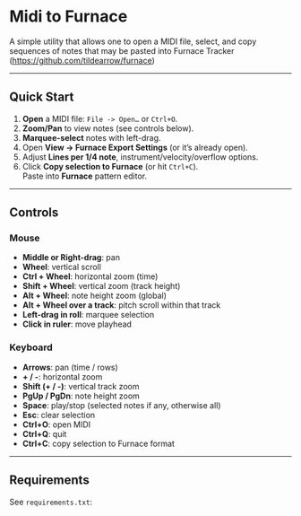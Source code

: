 # Midi to Furnace

A simple utility that allows one to open a MIDI file, select, and copy sequences of notes that may be pasted into Furnace Tracker (https://github.com/tildearrow/furnace)

---

## Quick Start

1. **Open** a MIDI file: `File -> Open…` or `Ctrl+O`.
2. **Zoom/Pan** to view notes (see controls below).
3. **Marquee-select** notes with left-drag.
4. Open **View -> Furnace Export Settings** (or it’s already open).
5. Adjust **Lines per 1/4 note**, instrument/velocity/overflow options.
6. Click **Copy selection to Furnace** (or hit `Ctrl+C`).  
   Paste into **Furnace** pattern editor.

---

## Controls

### Mouse

- **Middle or Right-drag**: pan
- **Wheel**: vertical scroll
- **Ctrl + Wheel**: horizontal zoom (time)
- **Shift + Wheel**: vertical zoom (track height)
- **Alt + Wheel**: note height zoom (global)
- **Alt + Wheel over a track**: pitch scroll within that track
- **Left-drag in roll**: marquee selection
- **Click in ruler**: move playhead

### Keyboard

- **Arrows**: pan (time / rows)
- **+ / -**: horizontal zoom
- **Shift (+ / -)**: vertical track zoom
- **PgUp / PgDn**: note height zoom
- **Space**: play/stop (selected notes if any, otherwise all)
- **Esc**: clear selection
- **Ctrl+O**: open MIDI
- **Ctrl+Q**: quit
- **Ctrl+C**: copy selection to Furnace format

---

## Requirements

See `requirements.txt`:

